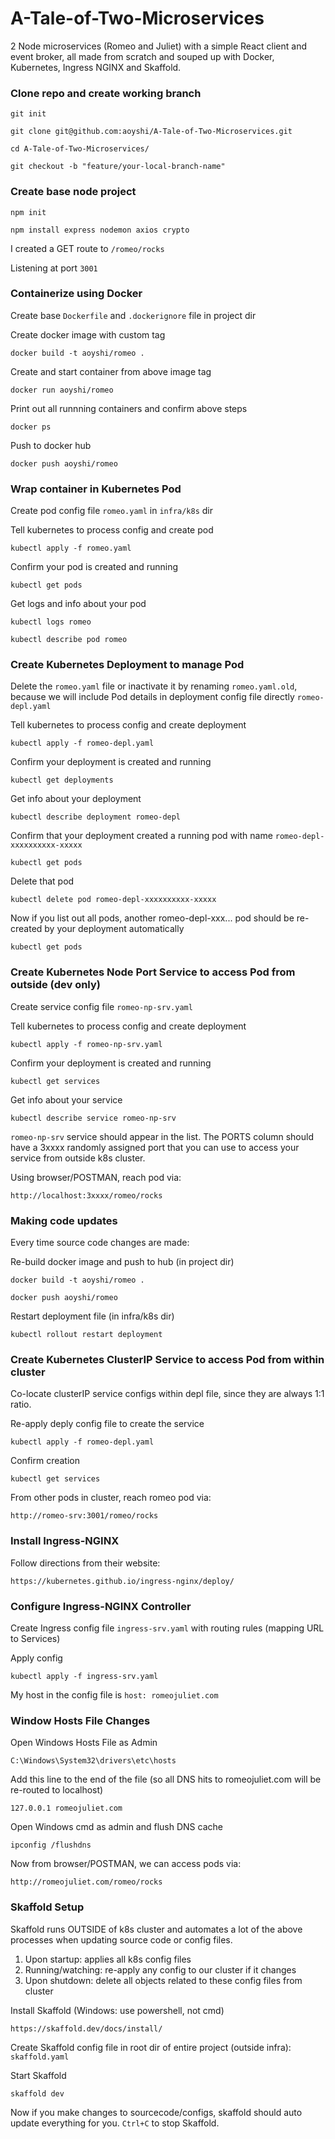 # A-Tale-of-Two-Microservices

2 Node microservices (Romeo and Juliet) with a simple React client and event broker, all made from scratch and souped up with Docker, Kubernetes, Ingress NGINX and Skaffold.

### Clone repo and create working branch

`git init`

`git clone git@github.com:aoyshi/A-Tale-of-Two-Microservices.git`

`cd A-Tale-of-Two-Microservices/`

`git checkout -b "feature/your-local-branch-name"`

### Create base node project

`npm init`

`npm install express nodemon axios crypto`

I created a GET route to `/romeo/rocks`

Listening at port `3001`

### Containerize using Docker

Create base `Dockerfile` and `.dockerignore` file in project dir

Create docker image with custom tag

`docker build -t aoyshi/romeo .`

Create and start container from above image tag

`docker run aoyshi/romeo`

Print out all runnning containers and confirm above steps

`docker ps`

Push to docker hub

`docker push aoyshi/romeo`

### Wrap container in Kubernetes Pod

Create pod config file `romeo.yaml` in `infra/k8s` dir

Tell kubernetes to process config and create pod

`kubectl apply -f romeo.yaml`

Confirm your pod is created and running

`kubectl get pods`

Get logs and info about your pod

`kubectl logs romeo`

`kubectl describe pod romeo`

### Create Kubernetes Deployment to manage Pod

Delete the `romeo.yaml` file or inactivate it by renaming `romeo.yaml.old`, because we will include Pod details in deployment config file directly `romeo-depl.yaml`

Tell kubernetes to process config and create deployment

`kubectl apply -f romeo-depl.yaml`

Confirm your deployment is created and running

`kubectl get deployments`

Get info about your deployment

`kubectl describe deployment romeo-depl`

Confirm that your deployment created a running pod with name `romeo-depl-xxxxxxxxxx-xxxxx`

`kubectl get pods`

Delete that pod

`kubectl delete pod romeo-depl-xxxxxxxxxx-xxxxx`

Now if you list out all pods, another romeo-depl-xxx... pod should be re-created by your deployment automatically

`kubectl get pods`

### Create Kubernetes Node Port Service to access Pod from outside (dev only)

Create service config file `romeo-np-srv.yaml`

Tell kubernetes to process config and create deployment

`kubectl apply -f romeo-np-srv.yaml`

Confirm your deployment is created and running

`kubectl get services`

Get info about your service

`kubectl describe service romeo-np-srv`

`romeo-np-srv` service should appear in the list. The PORTS column should have a 3xxxx randomly assigned port that you can use to access your service from outside k8s cluster.

Using browser/POSTMAN, reach pod via:

`http://localhost:3xxxx/romeo/rocks`

### Making code updates

Every time source code changes are made:

Re-build docker image and push to hub (in project dir)

`docker build -t aoyshi/romeo .`

`docker push aoyshi/romeo`

Restart deployment file (in infra/k8s dir)

`kubectl rollout restart deployment`

### Create Kubernetes ClusterIP Service to access Pod from within cluster

Co-locate clusterIP service configs within depl file, since they are always 1:1 ratio.

Re-apply deply config file to create the service

`kubectl apply -f romeo-depl.yaml`

Confirm creation

`kubectl get services`

From other pods in cluster, reach romeo pod via:

`http://romeo-srv:3001/romeo/rocks`

### Install Ingress-NGINX

Follow directions from their website:

`https://kubernetes.github.io/ingress-nginx/deploy/`

### Configure Ingress-NGINX Controller

Create Ingress config file `ingress-srv.yaml` with routing rules (mapping URL to Services)

Apply config

`kubectl apply -f ingress-srv.yaml`

My host in the config file is `host: romeojuliet.com`

### Window Hosts File Changes

Open Windows Hosts File as Admin

`C:\Windows\System32\drivers\etc\hosts`

Add this line to the end of the file (so all DNS hits to romeojuliet.com will be re-routed to localhost)

`127.0.0.1 romeojuliet.com`

Open Windows cmd as admin and flush DNS cache

`ipconfig /flushdns`

Now from browser/POSTMAN, we can access pods via:

`http://romeojuliet.com/romeo/rocks`

### Skaffold Setup

Skaffold runs OUTSIDE of k8s cluster and automates a lot of the above processes when updating source code or config files.

1. Upon startup: applies all k8s config files
2. Running/watching: re-apply any config to our cluster if it changes
3. Upon shutdown: delete all objects related to these config files from cluster

Install Skaffold (Windows: use powershell, not cmd)

`https://skaffold.dev/docs/install/`

Create Skaffold config file in root dir of entire project (outside infra): `skaffold.yaml`

Start Skaffold

`skaffold dev`

Now if you make changes to sourcecode/configs, skaffold should auto update everything for you. `Ctrl+C` to stop Skaffold.
